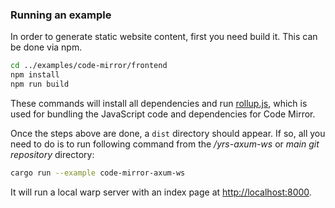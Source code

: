 
### Running an example

In order to generate static website content, first you need build it. This can be done via npm.

```bash
cd ../examples/code-mirror/frontend
npm install
npm run build
```

These commands will install all dependencies and run [rollup.js](https://rollupjs.org/), which is used for bundling the JavaScript code and dependencies for Code Mirror.

Once the steps above are done, a `dist` directory should appear. If so, all you need to do is to run following command from the */yrs-axum-ws* or *main git repository* directory:

```bash
cargo run --example code-mirror-axum-ws
```

It will run a local warp server with an index page at [http://localhost:8000](http://localhost:8000).